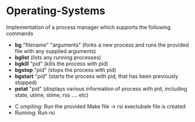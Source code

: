 # Operating-Systems
Implementation of a process manager which supports the following commands
+ **bg** "filename" "arguments" (forks a new process and runs the provided file with any supplied arguments)
+ **bglist** (lists any running processes)
+ **bgkill** "pid" (kills the process with pid)
+ **bgstop** "pid" (stops the process with pid)
+ **bgstart** "pid" (starts the process with pid, that has been previously stopped)
+ **pstat** "pid" (displays various information of process with pid, including state, utime, stime, rss .... etc)

* C ompiling: Run the provided Make file -> rsi exectubale file is created
* Running: Run rsi
